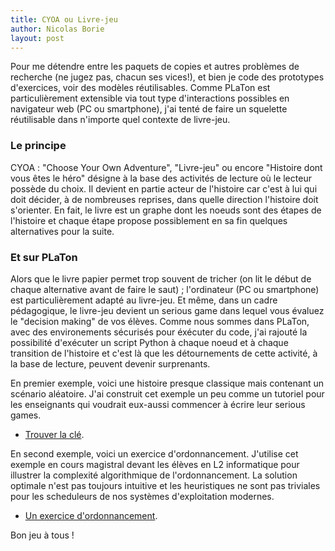 ```yaml
---
title: CYOA ou Livre-jeu
author: Nicolas Borie
layout: post
---
```


Pour me détendre entre les paquets de copies et autres problèmes de recherche (ne jugez pas, 
chacun ses vices!), et bien je code des prototypes d'exercices, voir des modèles réutilisables. 
Comme PLaTon est particulièrement extensible via tout type d'interactions possibles en 
navigateur web (PC ou smartphone), j'ai tenté de faire un squelette réutilisable dans n'importe 
quel contexte de livre-jeu.

### Le principe

CYOA : "Choose Your Own Adventure", "Livre-jeu" ou encore "Histoire dont vous êtes le héro" désigne 
à la base des activités de lecture où le lecteur possède du choix. Il devient en partie acteur de l'histoire car 
c'est à lui qui doit décider, à de nombreuses reprises, dans quelle direction l'histoire doit 
s'orienter. En fait, le livre est un graphe dont les noeuds sont des étapes de l'histoire et
chaque étape propose possiblement en sa fin quelques alternatives pour la suite.

### Et sur PLaTon

Alors que le livre papier permet trop souvent de tricher (on lit le début de chaque alternative 
avant de faire le saut) ; l'ordinateur (PC ou smartphone) est particulièrement adapté au livre-jeu. 
Et même, dans un cadre pédagogique, le livre-jeu devient un serious game dans lequel vous évaluez 
le "decision making" de vos élèves. Comme nous sommes dans PLaTon, avec des environements sécurisés 
pour éxécuter du code, j'ai rajouté la possibilité d'exécuter un script Python à chaque
noeud et à chaque transition de l'histoire et c'est là que les détournements de cette activité, à 
la base de lecture, peuvent devenir surprenants.


En premier exemple, voici une histoire presque classique mais contenant un scénario aléatoire. J'ai 
construit cet exemple un peu comme un tutoriel pour les enseignants qui voudrait eux-aussi commencer 
à écrire leur serious games.

* <a href="https://pl.u-pem.fr/filebrowser/demo/13414/" target="blank">Trouver la clé</a>.

En second exemple, voici un exercice d'ordonnancement. J'utilise cet exemple en cours magistral devant
les élèves en L2 informatique pour illustrer la complexité algorithmique de l'ordonnancement. La solution 
optimale n'est pas toujours intuitive et les heuristiques ne sont pas triviales pour les scheduleurs de 
nos systèmes d'exploitation modernes.

* <a href="https://pl.u-pem.fr/filebrowser/demo/13418/" target="blank">Un exercice d'ordonnancement</a>.

Bon jeu à tous !

